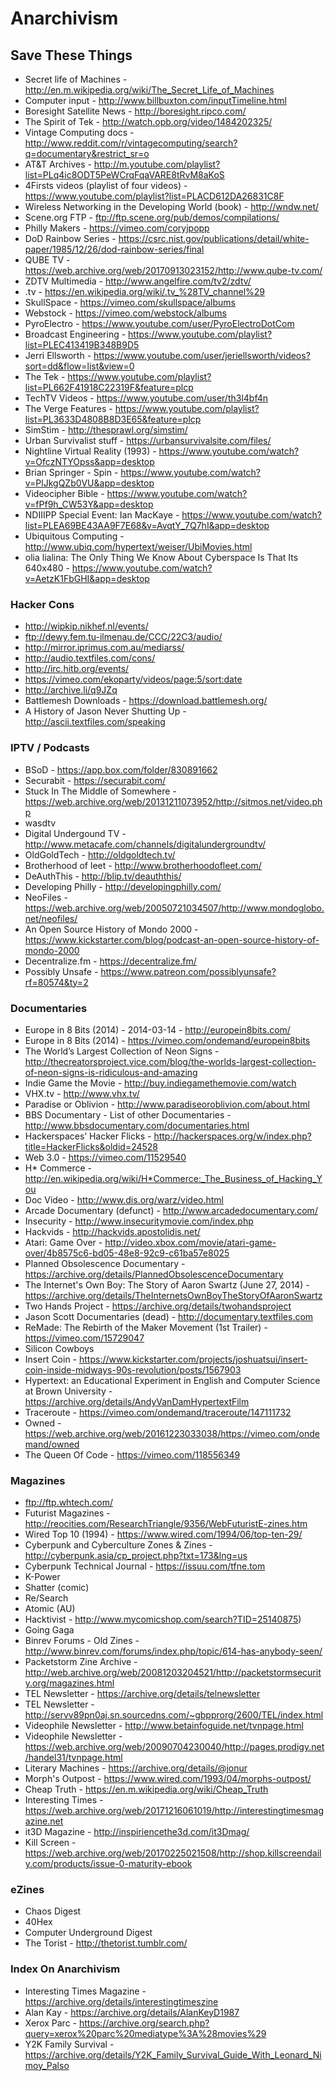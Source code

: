 # Anarchivism

## Save These Things

* Secret life of Machines - http://en.m.wikipedia.org/wiki/The_Secret_Life_of_Machines
* Computer input - http://www.billbuxton.com/inputTimeline.html
* Boresight Satellite News - http://boresight.ripco.com/
* The Spirit of Tek - http://watch.opb.org/video/1484202325/
* Vintage Computing docs - http://www.reddit.com/r/vintagecomputing/search?q=documentary&restrict_sr=o
* AT&T Archives - http://m.youtube.com/playlist?list=PLq4ic8ODT5PeWCrqFqaVARE8tRvM8aKoS
* 4Firsts videos (playlist of four videos) - https://www.youtube.com/playlist?list=PLACD612DA26831C8F
* Wireless Networking in the Developing World (book) - http://wndw.net/
* Scene.org FTP - ftp://ftp.scene.org/pub/demos/compilations/
* Philly Makers - https://vimeo.com/coryjpopp
* DoD Rainbow Series - https://csrc.nist.gov/publications/detail/white-paper/1985/12/26/dod-rainbow-series/final
* QUBE TV - https://web.archive.org/web/20170913023152/http://www.qube-tv.com/
* ZDTV Multimedia - http://www.angelfire.com/tv2/zdtv/
* .tv - https://en.wikipedia.org/wiki/.tv_%28TV_channel%29
* SkullSpace - https://vimeo.com/skullspace/albums
* Webstock - https://vimeo.com/webstock/albums
* PyroElectro - https://www.youtube.com/user/PyroElectroDotCom
* Broadcast Engineering - https://www.youtube.com/playlist?list=PLEC413419B348B9D5
* Jerri Ellsworth - https://www.youtube.com/user/jeriellsworth/videos?sort=dd&flow=list&view=0
* The Tek - https://www.youtube.com/playlist?list=PL662F41918C22319F&feature=plcp
* TechTV Videos - https://www.youtube.com/user/th3l4bf4n
* The Verge Features - https://www.youtube.com/playlist?list=PL3633D4808B8D3E65&feature=plcp
* SimStim - http://thesprawl.org/simstim/
* Urban Survivalist stuff - https://urbansurvivalsite.com/files/
* Nightline Virtual Reality (1993) - https://www.youtube.com/watch?v=OfczNTYOpss&app=desktop
* Brian Springer - Spin - https://www.youtube.com/watch?v=PlJkgQZb0VU&app=desktop
* Videocipher Bible - https://www.youtube.com/watch?v=fPf9h_CW53Y&app=desktop
* NDIIIPP Special Event: Ian MacKaye - https://www.youtube.com/watch?list=PLEA69BE43AA9F7E68&v=AvqtY_7Q7hI&app=desktop
* Ubiquitous Computing - http://www.ubiq.com/hypertext/weiser/UbiMovies.html
* olia lialina: The Only Thing We Know About Cyberspace Is That Its 640x480 - https://www.youtube.com/watch?v=AetzK1FbGHI&app=desktop

### Hacker Cons

* http://wipkip.nikhef.nl/events/
* ftp://dewy.fem.tu-ilmenau.de/CCC/22C3/audio/
* http://mirror.iprimus.com.au/mediarss/
* http://audio.textfiles.com/cons/
* http://irc.hitb.org/events/
* https://vimeo.com/ekoparty/videos/page:5/sort:date
* http://archive.li/q9JZq
* Battlemesh Downloads - https://download.battlemesh.org/
* A History of Jason Never Shutting Up - http://ascii.textfiles.com/speaking

### IPTV / Podcasts

* BSoD - https://app.box.com/folder/830891662
* Securabit - https://securabit.com/
* Stuck In The Middle of Somewhere - https://web.archive.org/web/20131211073952/http://sitmos.net/video.php
* wasdtv
* Digital Undergound TV - http://www.metacafe.com/channels/digitalundergroundtv/
* OldGoldTech - http://oldgoldtech.tv/
* Brotherhood of leet - http://www.brotherhoodofleet.com/
* DeAuthThis - http://blip.tv/deauththis/
* Developing Philly - http://developingphilly.com/
* NeoFiles - https://web.archive.org/web/20050721034507/http://www.mondoglobo.net/neofiles/
* An Open Source History of Mondo 2000 - https://www.kickstarter.com/blog/podcast-an-open-source-history-of-mondo-2000
* Decentralize.fm - https://decentralize.fm/
* Possibly Unsafe - https://www.patreon.com/possiblyunsafe?rf=80574&ty=2

### Documentaries

* Europe in 8 Bits (2014) - 2014-03-14 - http://europein8bits.com/
* Europe in 8 Bits (2014) - https://vimeo.com/ondemand/europein8bits
* The World’s Largest Collection of Neon Signs - http://thecreatorsproject.vice.com/blog/the-worlds-largest-collection-of-neon-signs-is-ridiculous-and-amazing
* Indie Game the Movie - http://buy.indiegamethemovie.com/watch
* VHX.tv - http://www.vhx.tv/
* Paradise or Oblivion - http://www.paradiseoroblivion.com/about.html
* BBS Documentary - List of other Documentaries - http://www.bbsdocumentary.com/documentaries.html
* Hackerspaces’ Hacker Flicks - http://hackerspaces.org/w/index.php?title=HackerFlicks&oldid=24528
* Web 3.0 - https://vimeo.com/11529540
* H* Commerce - http://en.wikipedia.org/wiki/H*Commerce:_The_Business_of_Hacking_You
* Doc Video - http://www.dis.org/warz/video.html
* Arcade Documentary (defunct) - http://www.arcadedocumentary.com/
* Insecurity - http://www.insecuritymovie.com/index.php
* Hackvids - http://hackvids.apostolidis.net/
* Atari: Game Over - http://video.xbox.com/movie/atari-game-over/4b8575c6-bd05-48e8-92c9-c61ba57e8025
* Planned Obsolescence Documentary - https://archive.org/details/PlannedObsolescenceDocumentary
* The Internet's Own Boy: The Story of Aaron Swartz (June 27, 2014) - https://archive.org/details/TheInternetsOwnBoyTheStoryOfAaronSwartz
* Two Hands Project - https://archive.org/details/twohandsproject
* Jason Scott Documentaries (dead) - http://documentary.textfiles.com
* ReMade: The Rebirth of the Maker Movement (1st Trailer) - https://vimeo.com/15729047
* Silicon Cowboys
* Insert Coin - https://www.kickstarter.com/projects/joshuatsui/insert-coin-inside-midways-90s-revolution/posts/1567903
* Hypertext: an Educational Experiment in English and Computer Science at Brown University - https://archive.org/details/AndyVanDamHypertextFilm
* Traceroute - https://vimeo.com/ondemand/traceroute/147111732
* Owned - https://web.archive.org/web/20161223033038/https://vimeo.com/ondemand/owned
* The Queen Of Code - https://vimeo.com/118556349

### Magazines

* ftp://ftp.whtech.com/
* Futurist Magazines - http://reocities.com/ResearchTriangle/9356/WebFuturistE-zines.htm
* Wired Top 10 (1994) - https://www.wired.com/1994/06/top-ten-29/
* Cyberpunk and Cyberculture Zones & Zines - http://cyberpunk.asia/cp_project.php?txt=173&lng=us
* Cyberpunk Technical Journal - https://issuu.com/tfne.tom
* K-Power
* Shatter (comic)
* Re/Search
* Atomic (AU)
* Hacktivist - http://www.mycomicshop.com/search?TID=25140875)
* Going Gaga
* Binrev Forums - Old Zines - http://www.binrev.com/forums/index.php/topic/614-has-anybody-seen/
* Packetstorm Zine Archive - http://web.archive.org/web/20081203204521/http://packetstormsecurity.org/magazines.html
* TEL Newsletter - https://archive.org/details/telnewsletter
* TEL Newsletter - http://servv89pn0aj.sn.sourcedns.com/~gbpprorg/2600/TEL/index.html
* Videophile Newsletter - http://www.betainfoguide.net/tvnpage.html
* Videophile Newsletter - https://web.archive.org/web/20090704230040/http://pages.prodigy.net/handel31/tvnpage.html
* Literary Machines - https://archive.org/details/@jonur
* Morph's Outpost - https://www.wired.com/1993/04/morphs-outpost/
* Cheap Truth - https://en.m.wikipedia.org/wiki/Cheap_Truth
* Interesting Times - https://web.archive.org/web/20171216061019/http://interestingtimesmagazine.net
* it3D Magazine - http://inspiriencethe3d.com/it3Dmag/
* Kill Screen - https://web.archive.org/web/20170225021508/http://shop.killscreendaily.com/products/issue-0-maturity-ebook

### eZines

* Chaos Digest
* 40Hex
* Computer Underground Digest
* The Torist - http://thetorist.tumblr.com/

### Index On Anarchivism

* Interesting Times Magazine - https://archive.org/details/interestingtimeszine
* Alan Kay - https://archive.org/details/AlanKeyD1987
* Xerox Parc - https://archive.org/search.php?query=xerox%20parc%20mediatype%3A%28movies%29
* Y2K Family Survival - https://archive.org/details/Y2K_Family_Survival_Guide_With_Leonard_Nimoy_Palso